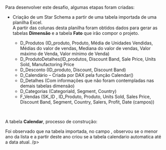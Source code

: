 
<p>Para desenvolver este desafio, algumas etapas foram criadas:</p>

<ul>
  <li>Criação de um Star Schema a partir de uma tabela importada de uma planilha Excel.</li>
  A partir das colunas desta planilha foram obtidos dados para gerar as tabelas <b>Dimensão</b> e a tabela <b>Fato</b> que irão compor o projeto.
  <br>
  <ul>
    <li>D_Produtos (ID_produto, Produto, Média de Unidades Vendidas, Médias do valor de vendas, Mediana do valor de vendas, Valor máximo de Venda, Valor mínimo de Venda)</li>
    <li>D_ProdutoDetalhes(ID_produtos, Discount Band, Sale Price, Units Sold, Manufactoring Price</li>
    <li>D_Desconto (ID_produto, Discount, Discount Band)</li>
    <li>D_Calendário – Criada por DAX pela função Calendar()</li>
    <li>D_Detalhes (Com informações que não foram contempladas nas demais tabelas dimensão)</li>
    <li>D_Categorias (CategoriaId, Segment, Country)</li>
    <li>F_Vendas (SK_ID , ID_Produto, Produto, Units Sold, Sales Price, Discount Band, Segment, Country, Salers, Profit, Date (campos))</li>    
  </ul>
</ul>
<br>
<p>A tabela <b>Calendar</b>, processo de construção:</p>
<p>Foi observado que na tabela importada, no campo <Date>, observou se o menor ano da lista e a partir deste ano criou se a tabela calendario automatica até a data atual. /p>




